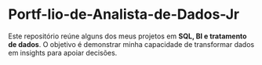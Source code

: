 # Portf-lio-de-Analista-de-Dados-Jr
Este repositório reúne alguns dos meus projetos em **SQL, BI e tratamento de dados**.   O objetivo é demonstrar minha capacidade de transformar dados em insights para apoiar decisões.
